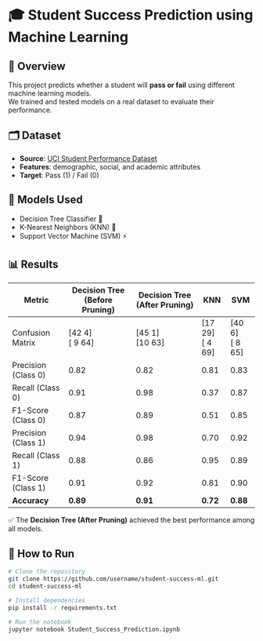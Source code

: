 # 🎓 Student Success Prediction using Machine Learning

## 📌 Overview
This project predicts whether a student will **pass or fail** using different machine learning models.  
We trained and tested models on a real dataset to evaluate their performance.

## 🗂 Dataset
- **Source**: [UCI Student Performance Dataset](https://archive.ics.uci.edu/ml/datasets/student+performance)  
- **Features**: demographic, social, and academic attributes  
- **Target**: Pass (1) / Fail (0)

## 🤖 Models Used
- Decision Tree Classifier 🌳  
- K-Nearest Neighbors (KNN) 👥  
- Support Vector Machine (SVM) ⚡  

## 📊 Results

| Metric                | Decision Tree (Before Pruning) | Decision Tree (After Pruning) | KNN   | SVM   |
|------------------------|--------------------------------|--------------------------------|-------|-------|
| Confusion Matrix       | [42  4]<br>[ 9 64]            | [45  1]<br>[10 63]            | [17 29]<br>[ 4 69] | [40  6]<br>[ 8 65] |
| Precision (Class 0)    | 0.82                           | 0.82                           | 0.81  | 0.83  |
| Recall (Class 0)       | 0.91                           | 0.98                           | 0.37  | 0.87  |
| F1-Score (Class 0)     | 0.87                           | 0.89                           | 0.51  | 0.85  |
| Precision (Class 1)    | 0.94                           | 0.98                           | 0.70  | 0.92  |
| Recall (Class 1)       | 0.88                           | 0.86                           | 0.95  | 0.89  |
| F1-Score (Class 1)     | 0.91                           | 0.92                           | 0.81  | 0.90  |
| **Accuracy**           | **0.89**                       | **0.91**                       | **0.72** | **0.88** |
✅ The **Decision Tree (After Pruning)** achieved the best performance among all models.
## 🚀 How to Run
```bash
# Clone the repository
git clone https://github.com/username/student-success-ml.git
cd student-success-ml

# Install dependencies
pip install -r requirements.txt

# Run the notebook
jupyter notebook Student_Success_Prediction.ipynb
